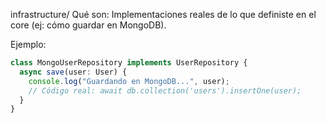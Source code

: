 infrastructure/
Qué son: Implementaciones reales de lo que definiste en el core (ej: cómo guardar en MongoDB).

Ejemplo:

```typescript
class MongoUserRepository implements UserRepository {
  async save(user: User) {
    console.log("Guardando en MongoDB...", user);
    // Código real: await db.collection('users').insertOne(user);
  }
}
```